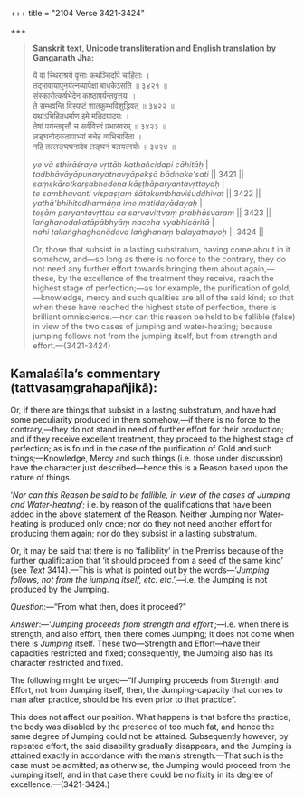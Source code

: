 +++
title = "2104 Verse 3421-3424"

+++
> **Sanskrit text, Unicode transliteration and English translation by Ganganath Jha:** 
>
> ये वा स्थिराश्रये वृत्ताः कथञ्चिदपि चाहिताः ।  
> तद्भावायापुनर्यत्नव्यापेक्षा बाधकेऽसति ॥ ३४२१ ॥  
> संस्कारोत्कर्षभेदेन काष्ठापर्यन्तवृत्तयः ।  
> ते सम्भवन्ति विस्पष्टं शातकुम्भविशुद्धिवत् ॥ ३४२२ ॥  
> यथाऽभिहितधर्माण इमे मतिदयादयः ।  
> तेषां पर्यन्तवृत्तौ च सर्ववित्त्वं प्रभास्वरम् ॥ ३४२३ ॥  
> लङ्घनोदकतापाभ्यां नचेह व्यभिचारिता ।  
> नहि तल्लङ्घघनादेव लङ्घनं बलयत्नयोः ॥ ३४२४ ॥ 
>
> *ye vā sthirāśraye vṛttāḥ kathañcidapi cāhitāḥ* \|  
> *tadbhāvāyāpunaryatnavyāpekṣā bādhake'sati* \|\| 3421 \|\|  
> *saṃskārotkarṣabhedena kāṣṭhāparyantavṛttayaḥ* \|  
> *te sambhavanti vispaṣṭaṃ śātakumbhaviśuddhivat* \|\| 3422 \|\|  
> *yathā'bhihitadharmāṇa ime matidayādayaḥ* \|  
> *teṣāṃ paryantavṛttau ca sarvavittvaṃ prabhāsvaram* \|\| 3423 \|\|  
> *laṅghanodakatāpābhyāṃ naceha vyabhicāritā* \|  
> *nahi tallaṅghaghanādeva laṅghanaṃ balayatnayoḥ* \|\| 3424 \|\| 
>
> Or, those that subsist in a lasting substratum, having come about in it somehow, and—so long as there is no force to the contrary, they do not need any further effort towards bringing them about again,—these, by the excellence of the treatment they receive, reach the highest stage of perfection;—as for example, the purification of gold;—knowledge, mercy and such qualities are all of the said kind; so that when these have reached the highest state of perfection, there is brilliant omniscience.—nor can this reason be held to be fallible (false) in view of the two cases of jumping and water-heating; because jumping follows not from the jumping itself, but from strength and effort.—(3421-3424)



## Kamalaśīla’s commentary (tattvasaṃgrahapañjikā):

Or, if there are things that subsist in a lasting substratum, and have had some peculiarity produced in them somehow,—if there is no force to the contrary,—they do not stand in need of further effort for their production; and if they receive excellent treatment, they proceed to the highest stage of perfection; as is found in the case of the purification of Gold and such things;—Knowledge, Mercy and such things (i.e. those under discussion) have the character just described—hence this is a Reason based upon the nature of things.

‘*Nor can this Reason be said to be fallible, in view of the cases of Jumping and Water-heating*’; i.e. by reason of the qualifications that have been added in the above statement of the Reason. Neither Jumping nor Water-heating is produced only once; nor do they not need another effort for producing them again; nor do they subsist in a lasting substratum.

Or, it may be said that there is no ‘fallibility’ in the Premiss because of the further qualification that ‘it should proceed from a seed of the same kind’ (see *Text* 3414).—This is what is pointed out by the words—‘*Jumping follows, not from the jumping itself, etc. etc*.’,—i.e. the Jumping is not produced by the Jumping.

*Question*:—“From what then, does it proceed?”

*Answer*:—‘*Jumping proceeds from strength and effort*’;—i.e. when there is strength, and also effort, then there comes Jumping; it does not come when there is *Jumping* itself. These two—Strength and Effort—have their capacities restricted and fixed; consequently, the Jumping also has its character restricted and fixed.

The following might be urged—“If Jumping proceeds from Strength and Effort, not from Jumping itself, then, the Jumping-capacity that comes to man after practice, should be his even prior to that practice”.

This does not affect our position. What happens is that before the practice, the body was disabled by the presence of too much fat, and hence the same degree of Jumping could not be attained. Subsequently however, by repeated effort, the said disability gradually disappears, and the Jumping is attained exactly in accordance with the man’s strength.—That such is the case must be admitted; as otherwise, the Jumping would proceed from the Jumping itself, and in that case there could be no fixity in its degree of excellence.—(3421-3424.)


